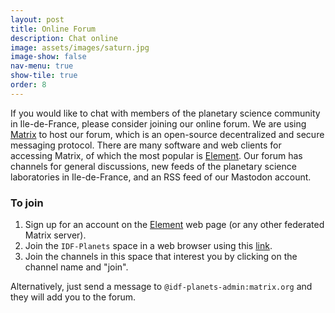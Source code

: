 ```yaml
---
layout: post
title: Online Forum
description: Chat online
image: assets/images/saturn.jpg
image-show: false
nav-menu: true
show-tile: true
order: 8
---
```


If you would like to chat with members of the planetary science community in Ile-de-France, please consider joining our online forum. We are using [Matrix](https://matrix.org/) to host our forum, which is an open-source decentralized and secure messaging protocol. There are many software and web clients for accessing Matrix, of which the most popular is [Element](https://element.io/). Our forum has channels for general discussions, new feeds of the planetary science laboratories in Ile-de-France, and an RSS feed of our Mastodon account.

### To join
1. Sign up for an account on the [Element](https://element.io/) web page (or any other federated Matrix server).
2. Join the `IDF-Planets` space in a web browser using this [link](https://matrix.to/#/#IDF-Planets:matrix.org).
3.  Join the channels in this space that interest you by clicking on the channel name and "join".

Alternatively, just send a message to `@idf-planets-admin:matrix.org` and they will add you to the forum.
